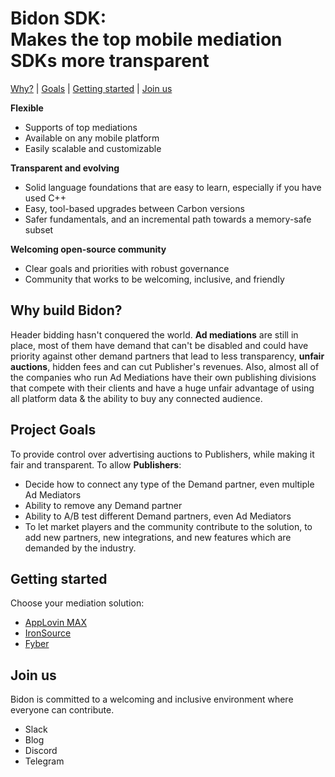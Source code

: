 # Bidon SDK: <br/> Makes the top mobile mediation SDKs more transparent

<p align="top">
  <a href="#why-build-bidon">Why?</a> |
  <a href="#project-goals">Goals</a> |
  <a href="#getting-started">Getting started</a> |
  <a href="#join-us">Join us</a>
</p>

**Flexible**

-   Supports of top mediations
-   Available on any mobile platform
-   Easily scalable and customizable
  
**Transparent and evolving**

-   Solid language foundations that are easy to learn, especially if you have
    used C++
-   Easy, tool-based upgrades between Carbon versions
-   Safer fundamentals, and an incremental path towards a memory-safe subset

**Welcoming open-source community**

-   Clear goals and priorities with robust governance
-   Community that works to be welcoming, inclusive, and friendly

## Why build Bidon?

Header bidding hasn't conquered the world. **Ad mediations** are still in place, most of them have demand that can't be disabled and could have priority against other demand partners that lead to less transparency, **unfair auctions**, hidden fees and can cut Publisher's revenues. Also, almost all of the companies who run Ad Mediations have their own publishing divisions that compete with their clients and have a huge unfair advantage of using all platform data & the ability to buy any connected audience.

## Project Goals

To provide control over advertising auctions to Publishers, while making it fair and transparent. To allow **Publishers**: 

-   Decide how to connect any type of the Demand partner, even multiple Ad Mediators
-   Ability to remove any Demand partner
-   Ability to A/B test different Demand partners, even Ad Mediators
-   To let market players and the community contribute to the solution, to add new partners, new integrations, and new features which are demanded by the industry.

## Getting started

Choose your mediation solution:

-   [AppLovin MAX](/docs/applovinmax.md)
-   [IronSource](/docs/ironsource.md)
-   [Fyber](/docs/fyber.md)

## Join us

Bidon is committed to a welcoming and inclusive environment where everyone can
contribute.

-   Slack
-   Blog
-   Discord
-   Telegram
